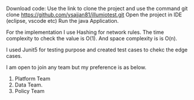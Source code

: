 Download code:
Use the link to clone the project and use the command git clone https://github.com/ysajjan81/illumiotest.git
Open the project in IDE (eclipse, vscode etc)
Run the java Application. 

For the implementation I use Hashing for network rules. The time complexity to check the value is O(1). 
And space complexity is is O(n).

I used Junit5 for testing purpose and created test cases to chekc the edge cases.

I am open to join any team but my preference is as below.
1. Platform Team
2. Data Team.
3. Policy Team
